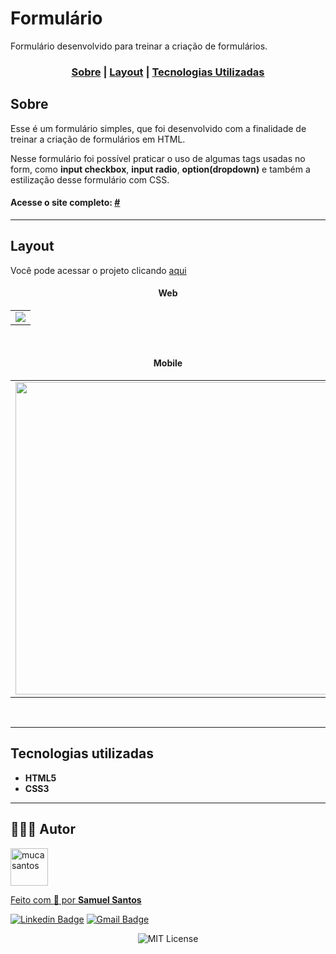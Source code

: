# Formulário
Formulário desenvolvido para treinar a criação de formulários.


### <p align="center"> [Sobre](#sobre) | [Layout](#layout) | [Tecnologias Utilizadas](#tecnologias-utilizadas) </p>
  

## Sobre 

Esse é um formulário simples, que foi desenvolvido com a finalidade de treinar a criação de formulários em HTML.

Nesse formulário foi possível praticar o uso de algumas tags usadas no form, como **input checkbox**, **input radio**, **option(dropdown)** e também a estilização desse formulário com CSS.

#### Acesse o site completo: <a href="#" target="_blank">#</a> 

---

## Layout

Você pode acessar o projeto clicando <a href="#" target="_blank">aqui</a>


#### <p align="center">Web</p>

<table align="center">
   <tr>
    <td valign="top"><img src="img/web.gif"> </td>
    
   </tr>
 </table>
 <br>


#### <p align="center">Mobile</p> 

<table align="center">
   <tr>
    <td valign="top"><img src="img/mobile.gif" height="500"> </td>
  </tr>
 </table>
 <br>
 
 ---

## Tecnologias utilizadas

- **HTML5**
- **CSS3**


---

## 👩🏻‍💻 Autor

<a href="https://github.com/"> <img src="" width="60px;" alt="mucasantos"/>
  
 Feito com :blue_heart: por <b>Samuel Santos</b></a>  <a href=""> </a>


[![Linkedin Badge](https://img.shields.io/badge/-LinkedIn-blue?style=flat-square&logo=Linkedin&logoColor=white&link=https://www.linkedin.com/in/samuelsantos/)](https://www.linkedin.com/in/samuelsantos/)
[![Gmail Badge](https://img.shields.io/badge/-mucasantos@gmail.com-D14836?style=flat-square&logo=Gmail&logoColor=white&link=mailto:mucasantos@gmail.com)](mailto:mucasantos@gmail.com)<br>


<p align="center"> <img alt="MIT License" src="https://img.shields.io/badge/license-MIT-green"> </p>
